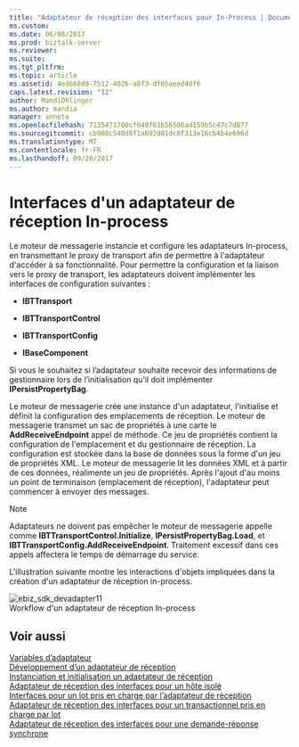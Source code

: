 ```yaml
---
title: "Adaptateur de réception des interfaces pour In-Process | Documents Microsoft"
ms.custom: 
ms.date: 06/08/2017
ms.prod: biztalk-server
ms.reviewer: 
ms.suite: 
ms.tgt_pltfrm: 
ms.topic: article
ms.assetid: 4ed668d9-7512-4026-a8f3-df05aeed4df6
caps.latest.revision: "12"
author: MandiOhlinger
ms.author: mandia
manager: anneta
ms.openlocfilehash: 7135471700cf640f61b56506ad159b5c47c7d877
ms.sourcegitcommit: cb908c540d8f1a692d01dc8f313e16cb4b4e696d
ms.translationtype: MT
ms.contentlocale: fr-FR
ms.lasthandoff: 09/20/2017
---
```

# <a name="interfaces-for-an-in-process-receive-adapter"></a>Interfaces d'un adaptateur de réception In-process
Le moteur de messagerie instancie et configure les adaptateurs In-process, en transmettant le proxy de transport afin de permettre à l'adaptateur d'accéder à sa fonctionnalité. Pour permettre la configuration et la liaison vers le proxy de transport, les adaptateurs doivent implémenter les interfaces de configuration suivantes :  
  
-   **IBTTransport**  
  
-   **IBTTransportControl**  
  
-   **IBTTransportConfig**  
  
-   **IBaseComponent**  
  
 Si vous le souhaitez si l’adaptateur souhaite recevoir des informations de gestionnaire lors de l’initialisation qu’il doit implémenter **IPersistPropertyBag**.  
  
 Le moteur de messagerie crée une instance d'un adaptateur, l'initialise et définit la configuration des emplacements de réception. Le moteur de messagerie transmet un sac de propriétés à une carte le **AddReceiveEndpoint** appel de méthode. Ce jeu de propriétés contient la configuration de l'emplacement et du gestionnaire de réception. La configuration est stockée dans la base de données sous la forme d'un jeu de propriétés XML. Le moteur de messagerie lit les données XML et à partir de ces données, réalimente un jeu de propriétés. Après l'ajout d'au moins un point de terminaison (emplacement de réception), l'adaptateur peut commencer à envoyer des messages.  
  
> [!NOTE]
>  Adaptateurs ne doivent pas empêcher le moteur de messagerie appelle comme **IBTTransportControl.Initialize**, **IPersistPropertyBag.Load**, et **IBTTransportConfig.AddReceiveEndpoint**. Traitement excessif dans ces appels affectera le temps de démarrage du service.  
  
 L'illustration suivante montre les interactions d'objets impliquées dans la création d'un adaptateur de réception in-process.  
  
 ![](../core/media/ebiz-sdk-devadapter11.gif "ebiz_sdk_devadapter11")  
Workflow d'un adaptateur de réception In-process  
  
## <a name="see-also"></a>Voir aussi  
 [Variables d’adaptateur](../core/adapter-variables.md)   
 [Développement d’un adaptateur de réception](../core/developing-a-receive-adapter.md)   
 [Instanciation et initialisation un adaptateur de réception](../core/instantiating-and-initializing-a-receive-adapter.md)   
 [Adaptateur de réception des interfaces pour un hôte isolé](../core/interfaces-for-an-isolated-receive-adapter.md)   
 [Interfaces pour un lot pris en charge par l’adaptateur de réception](../core/interfaces-for-a-batch-supported-receive-adapter.md)   
 [Adaptateur de réception des interfaces pour un transactionnel pris en charge par lot](../core/interfaces-for-a-transactional-batch-supported-receive-adapter.md)   
 [Adaptateur de réception des interfaces pour une demande-réponse synchrone](../core/interfaces-for-a-synchronous-request-response-receive-adapter.md)